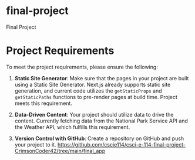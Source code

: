 # final-project

Final Project

# Project Requirements

To meet the project requirements, please ensure the following:

1. **Static Site Generator**: Make sure that the pages in your project are built using a Static Site Generator. Next.js already supports static site generation, and current code utilizes the `getStaticProps` and `getStaticPaths` functions to pre-render pages at build time. Project meets this requirement.

2. **Data-Driven Content**: Your project should utilize data to drive the content. Currently fetching data from the National Park Service API and the Weather API, which fulfills this requirement.

3. **Version Control with GitHub**: Create a repository on GitHub and push your project to it. https://github.com/cscie114/csci-e-114-final-project-CrimsonCoder42/tree/main/final_app
